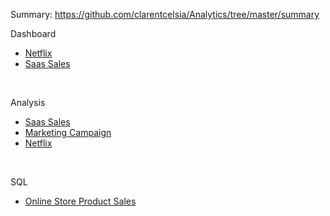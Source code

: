 Summary: https://github.com/clarentcelsia/Analytics/tree/master/summary <br>

Dashboard<br>
- [Netflix](https://public.tableau.com/app/profile/clarenti.celsia/viz/Netflix__17196685903560/Dashboard1)
- [Saas Sales](https://public.tableau.com/views/SaaS_17201635744690/Dashboard1?:language=en-US&:sid=&:redirect=auth&:display_count=n&:origin=viz_share_link)
<br>

Analysis <br>
- [Saas Sales](https://github.com/clarentcelsia/ReportAnalyst/blob/master/saas.ipynb)
- [Marketing Campaign](https://github.com/clarentcelsia/ReportAnalyst/blob/master/marketing_campaign.ipynb) <br>
- [Netflix](https://github.com/clarentcelsia/ReportAnalyst/blob/master/netflix.ipynb)
<br>

SQL <br>
- [Online Store Product Sales](https://github.com/clarentcelsia/Analytics/tree/master/sql)
